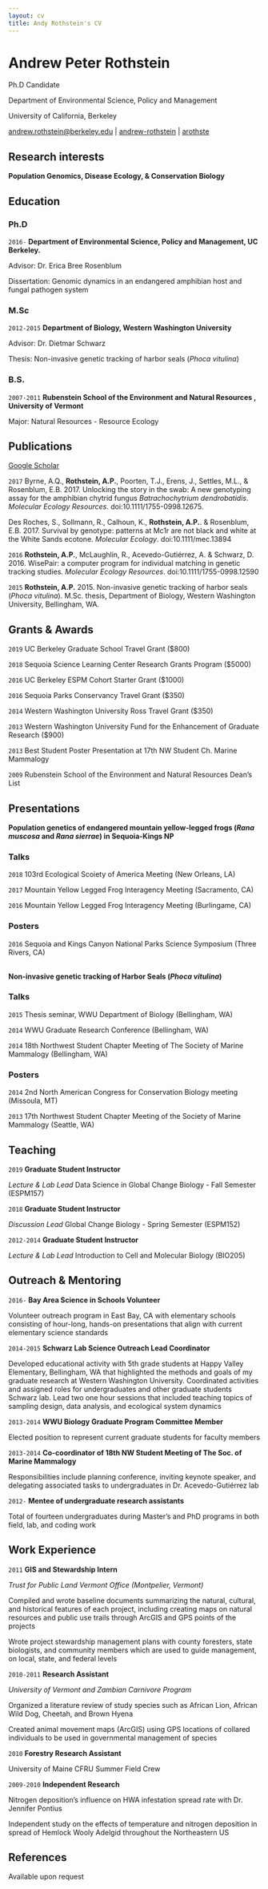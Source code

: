 ```yaml
---
layout: cv
title: Andy Rothstein's CV
---
```

# Andrew Peter Rothstein
Ph.D Candidate

Department of Environmental Science, Policy and Management

University of California, Berkeley

<div id="webaddress">
<a href="mailto:andrew.rothstein@berkeley.edu">andrew.rothstein@berkeley.edu</a>
|
<i class="fa fa-github"></i> <a href="http://github.com/andrew-rothstein">andrew-rothstein</a>
|
<i class="fa fa-twitter"></i> <a href="https://twitter.com/arothste">arothste</a>
</div>

## Research interests

__Population Genomics, Disease Ecology, & Conservation Biology__

## Education


### Ph.D
`2016-`
__Department of Environmental Science, Policy and Management, UC Berkeley.__

Advisor: Dr. Erica Bree Rosenblum

Dissertation: Genomic dynamics in an endangered amphibian host and fungal pathogen system

### M.Sc
`2012-2015`
__Department of Biology, Western Washington University__

Advisor: Dr. Dietmar Schwarz 

Thesis: Non-invasive genetic tracking of harbor seals (*Phoca vitulina*)

### B.S.
`2007-2011`
__Rubenstein School of the Environment and Natural Resources , University of Vermont__

Major: Natural Resources - Resource Ecology

## Publications

<i class="ai ai-google-scholar"></i> <a href="https://scholar.google.com/citations?user=rvWMnDgAAAAJ&hl=en">Google Scholar</a>

`2017`
Byrne, A.Q., __Rothstein, A.P.__, Poorten, T.J., Erens, J., Settles, M.L., & Rosenblum, E.B. 2017. Unlocking the story in the swab: A new genotyping assay for the amphibian chytrid fungus *Batrachochytrium dendrobatidis*. *Molecular Ecology Resources*. doi:10.1111/1755-0998.12675.

Des Roches, S., Sollmann, R., Calhoun, K., __Rothstein, A.P.__. & Rosenblum, E.B. 2017. Survival by genotype: patterns at Mc1r are not black and white at the White Sands ecotone. *Molecular Ecology*. doi:10.1111/mec.13894

`2016`
__Rothstein, A.P.__, McLaughlin, R., Acevedo-Gutiérrez, A. & Schwarz, D. 2016. WisePair: a computer program for 
individual matching in genetic tracking studies. *Molecular Ecology Resources*. doi:10.1111/1755-0998.12590

`2015`
__Rothstein, A.P.__ 2015. Non-invasive genetic tracking of harbor seals (*Phoca vitulina*). M.Sc. thesis, Department of Biology, Western Washington University, Bellingham, WA.

## Grants & Awards
`2019`
UC Berkeley Graduate School Travel Grant ($800)

`2018`
Sequoia Science Learning Center Research Grants Program ($5000)

`2016`
UC Berkeley ESPM Cohort Starter Grant ($1000)

`2016`
Sequoia Parks Conservancy Travel Grant ($350)

`2014`
Western Washington University Ross Travel Grant ($350)

`2013`
Western Washington University Fund for the Enhancement of Graduate Research ($900)

`2013`
Best Student Poster Presentation at 17th NW Student Ch. Marine Mammalogy	

`2009`
Rubenstein School of the Environment and Natural Resources Dean’s List				          

## Presentations
__Population genetics of endangered mountain yellow-legged frogs (*Rana muscosa* and *Rana sierrae*) in Sequoia-Kings NP__

### Talks
`2018`
103rd Ecological Scoiety of America Meeting (New Orleans, LA)

`2017`
Mountain Yellow Legged Frog Interagency Meeting (Sacramento, CA)

`2016`
Mountain Yellow Legged Frog Interagency Meeting (Burlingame, CA) 

### Posters

`2016`
Sequoia and Kings Canyon National Parks Science Symposium (Three Rivers, CA)<br/><br/>

__Non-invasive genetic tracking of Harbor Seals (*Phoca vitulina*)__

### Talks

`2015`
Thesis seminar,  WWU Department of Biology (Bellingham, WA)

`2014`
WWU Graduate Research Conference (Bellingham, WA)

`2014`
18th Northwest Student Chapter Meeting of The Society of Marine Mammalogy (Bellingham, WA)

### Posters

`2014`
2nd  North  American  Congress for Conservation Biology meeting (Missoula, MT)

`2013`
17th Northwest Student Chapter Meeting of the Society of Marine Mammalogy (Seattle, WA)

## Teaching

`2019`
__Graduate Student Instructor__

*Lecture & Lab Lead* Data Science in Global Change Biology - Fall Semester (ESPM157)

`2018`
__Graduate Student Instructor__

*Discussion Lead* Global Change Biology - Spring Semester (ESPM152)

`2012-2014`
__Graduate Student Instructor__

*Lecture & Lab Lead* Introduction to Cell and Molecular Biology (BIO205)

## Outreach & Mentoring

`2016-`
__Bay Area Science in Schools Volunteer__

Volunteer outreach program in East Bay, CA with elementary schools consisting of hour-long, hands-on presentations that align with current elementary science standards

`2014-2015`
__Schwarz Lab Science Outreach Lead Coordinator__

Developed educational activity with 5th grade students at Happy Valley Elementary, Bellingham, WA that highlighted the methods and goals of my graduate research at Western Washington University. Coordinated activities and assigned roles for undergraduates and other graduate students Schwarz lab. Lead two one hour sessions that included teaching topics of sampling design, data analysis, and ecological system dynamics

`2013-2014`
__WWU Biology Graduate Program Committee Member__

Elected position to represent current graduate students for faculty members

`2013-2014`
__Co-coordinator of 18th NW Student Meeting of The Soc.  of Marine Mammalogy__

Responsibilities include planning conference, inviting keynote speaker, and delegating associated tasks to undergraduates in Dr.  Acevedo-Gutiérrez lab

`2012-`
__Mentee of undergraduate research assistants__		

Total of fourteen undergraduates during Master’s and PhD programs in both field, lab, and coding work

## Work Experience

`2011`
__GIS and Stewardship Intern__

*Trust for Public Land Vermont Office (Montpelier, Vermont)*

Compiled and wrote baseline documents summarizing the natural, cultural, and historical features of each project, including creating maps on natural resources and public use trails through ArcGIS and GPS points of the projects 

Wrote project stewardship management plans with county foresters, state biologists, and community members which are used to guide management, on local, state, and federal levels

`2010-2011`
__Research Assistant__

*University of Vermont and Zambian Carnivore Program*

Organized a literature review of study species such as African Lion, African Wild Dog, Cheetah, and Brown Hyena 

Created animal movement maps (ArcGIS) using GPS locations of collared individuals to be used in governmental management of species

`2010`
__Forestry Research Assistant__

University of Maine CFRU Summer Field Crew

`2009-2010`
__Independent Research__

Nitrogen deposition’s influence on HWA infestation spread rate with Dr. Jennifer Pontius

Independent study on the effects of temperature and nitrogen deposition in spread of Hemlock Wooly Adelgid throughout the Northeastern US

## References

Available upon request

<!-- ### Footer

Last updated: Feb 2019 -->

